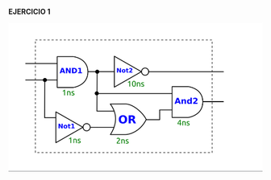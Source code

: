 **EJERCICIO 1**

![Image text](https://github.com/yolandalillo/2021-2022-ASAII/blob/main/S06/images/ejercicio1.png)
